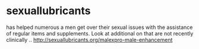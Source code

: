 # sexuallubricants
has helped numerous a men get over their sexual issues with the assistance of regular items and supplements. Look at additional on that are not recently clinically .. http://sexuallubricants.org/malexpro-male-enhancement
